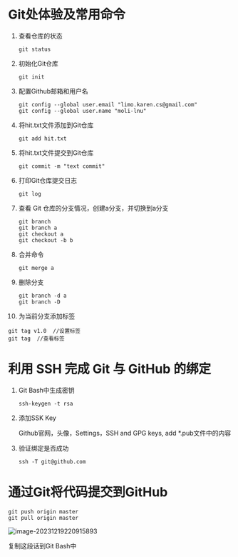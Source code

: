 # Git处体验及常用命令

1. 查看仓库的状态

   ```
   git status
   ```

2. 初始化Git仓库

   ```git init
   git init
   ```

3. 配置Github邮箱和用户名

   ```
   git config --global user.email "limo.karen.cs@gmail.com"
   git config --global user.name "moli-lnu"
   ```

4. 将hit.txt文件添加到Git仓库

   ```
   git add hit.txt
   ```

5. 将hit.txt文件提交到Git仓库

   ```
   git commit -m "text commit"
   ```

6. 打印Git仓库提交日志

   ```
   git log
   ```

7. 查看 Git 仓库的分支情况，创建a分支，并切换到a分支

   ```
   git branch
   git branch a
   git checkout a
   git checkout -b b
   ```

8. 合并命令

   ```
   git merge a
   ```

9. 删除分支

   ```
   git branch -d a
   git branch -D
   ```

10. 为当前分支添加标签

   ```
   git tag v1.0  //设置标签
   git tag 	//查看标签
   ```

# 利用 SSH 完成 Git 与 GitHub 的绑定

1. Git Bash中生成密钥

   ```
   ssh-keygen -t rsa
   ```

   

2. 添加SSK Key

   Github官网，头像，Settings，SSH and GPG keys, add *.pub文件中的内容

3. 验证绑定是否成功

   ```
   ssh -T git@github.com
   ```

   

   

# 通过Git将代码提交到GitHub

```
git push origin master
git pull origin master
```

![image-20231219220915893](C:\Users\MO\AppData\Roaming\Typora\typora-user-images\image-20231219220915893.png)

复制这段话到Git Bash中

